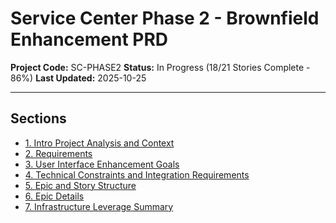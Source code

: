 # Service Center Phase 2 - Brownfield Enhancement PRD

**Project Code:** SC-PHASE2
**Status:** In Progress (18/21 Stories Complete - 86%)
**Last Updated:** 2025-10-25

---

## Sections

- [1. Intro Project Analysis and Context](./01-intro-project-analysis-and-context.md)
- [2. Requirements](./02-requirements.md)
- [3. User Interface Enhancement Goals](./03-user-interface-enhancement-goals.md)
- [4. Technical Constraints and Integration Requirements](./04-technical-constraints-and-integration-requirements.md)
- [5. Epic and Story Structure](./05-epic-and-story-structure.md)
- [6. Epic Details](./06-epic-details.md)
- [7. Infrastructure Leverage Summary](./07-infrastructure-leverage-summary.md)
